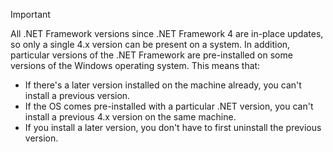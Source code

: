 
> [!IMPORTANT]
> All .NET Framework versions since .NET Framework 4 are in-place updates, so only a single 4.x version can be present on a system. In addition, particular versions of the .NET Framework are pre-installed on some versions of the Windows operating system. This means that:
>
> - If there's a later version installed on the machine already, you can't install a previous version.
> - If the OS comes pre-installed with a particular .NET version, you can't install a previous 4.x version on the same machine.
> - If you install a later version, you don't have to first uninstall the previous version.


